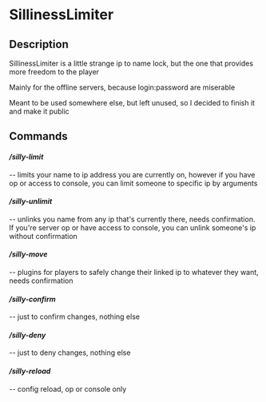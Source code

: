 # **SillinessLimiter**

## Description

SillinessLimiter is a little strange ip to name lock, but the one that provides more freedom to the player

Mainly for the offline servers, because login:password are miserable

Meant to be used somewhere else, but left unused, so I decided to finish it and make it public

## Commands

#### _/silly-limit_ 
-- limits your name to ip address you are currently on, however if you have op or access to console, you can limit someone to specific ip by arguments

#### _/silly-unlimit_ 
-- unlinks you name from any ip that's currently there, needs confirmation. If you're server op or have access to console, you can unlink someone's ip without confirmation

#### _/silly-move_
-- plugins for players to safely change their linked ip to whatever they want, needs confirmation

#### _/silly-confirm_
-- just to confirm changes, nothing else

#### _/silly-deny_
-- just to deny changes, nothing else

#### _/silly-reload_
-- config reload, op or console only